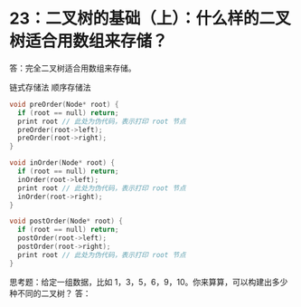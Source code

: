 # 23：二叉树的基础（上）：什么样的二叉树适合用数组来存储？

答：完全二叉树适合用数组来存储。

链式存储法
顺序存储法

```c
void preOrder(Node* root) {
  if (root == null) return;
  print root // 此处为伪代码，表示打印 root 节点
  preOrder(root->left);
  preOrder(root->right);
}

void inOrder(Node* root) {
  if (root == null) return;
  inOrder(root->left);
  print root // 此处为伪代码，表示打印 root 节点
  inOrder(root->right);
}

void postOrder(Node* root) {
  if (root == null) return;
  postOrder(root->left);
  postOrder(root->right);
  print root // 此处为伪代码，表示打印 root 节点
}
```

思考题：给定一组数据，比如 1，3，5，6，9，10。你来算算，可以构建出多少种不同的二叉树？
答：
